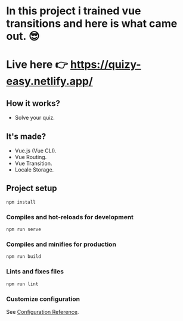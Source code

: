 # In this project i trained vue transitions and here is what came out. 😎
# Live here 👉 https://quizy-easy.netlify.app/

## How it works?
 - Solve your quiz.

## It's made?
  - Vue.js (Vue CLI).
  - Vue Routing.
  - Vue Transition.
  - Locale Storage.



## Project setup
```
npm install
```
### Compiles and hot-reloads for development
```
npm run serve
```
### Compiles and minifies for production
```
npm run build
```
### Lints and fixes files
```
npm run lint
```
### Customize configuration
See [Configuration Reference](https://cli.vuejs.org/config/).


